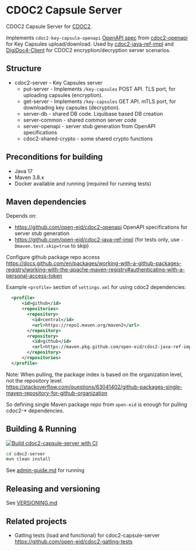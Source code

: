 # CDOC2 Capsule Server

CDOC2 Capsule Server for [CDOC2](https://open-eid.github.io/CDOC2/). 

Implements `cdoc2-key-capsule-openapi` [OpenAPI spec](https://github.com/open-eid/cdoc2-openapi/blob/master/cdoc2-key-capsules-openapi.yaml) from [cdoc2-openapi](https://github.com/open-eid/cdoc2-openapi/)
for Key Capsules upload/download. Used by [cdoc2-java-ref-impl](https://github.com/open-eid/cdoc2-java-ref-impl) 
and [DigiDoc4-Client](https://github.com/open-eid/DigiDoc4-Client) for CDOC2 encryption/decryption server scenarios.

## Structure

* cdoc2-server  - Key Capsules server
  - put-server          - Implements `/key-capsules` POST API. TLS port, for uploading capsules (encryption).
  - get-server          - Implements `/key-capsules` GET API. mTLS port, for downloading key capsules (decryption).  
  - server-db           - shared DB code. Liquibase based DB creation
  - server-common       - shared common server code
  - server-openapi      - server stub generation from OpenAPI specifications
  - cdoc2-shared-crypto - some shared crypto functions

## Preconditions for building
* Java 17
* Maven 3.8.x
* Docker available and running (required for running tests)

## Maven dependencies

Depends on:
* https://github.com/open-eid/cdoc2-openapi OpenAPI specifications for server stub generation
* https://github.com/open-eid/cdoc2-java-ref-impl (for tests only, use `-Dmaven.test.skip=true` to skip)

Configure github package repo access
https://docs.github.com/en/packages/working-with-a-github-packages-registry/working-with-the-apache-maven-registry#authenticating-with-a-personal-access-token

Example `<profile>` section of `settings.xml` for using cdoc2 dependencies:
```xml
  <profile>
      <id>github</id>
      <repositories>
        <repository>
          <id>central</id>
          <url>https://repo1.maven.org/maven2</url>
        </repository>
        <repository>
          <id>github</id>
          <url>https://maven.pkg.github.com/open-eid/cdoc2-java-ref-impl</url>
        </repository>
      </repositories>
  </profile>
```

Note: When pulling, the package index is based on the organization level, not the repository level.
https://stackoverflow.com/questions/63041402/github-packages-single-maven-repository-for-github-organization

So defining single Maven package repo from `open-eid` is enough for pulling cdoc2-* dependencies.

## Building & Running

[![Build cdoc2-capsule-server with CI](https://github.com/open-eid/cdoc2-capsule-server/actions/workflows/maven.yml/badge.svg)](https://github.com/open-eid/cdoc2-capsule-server/actions/workflows/maven.yml)

```bash
cd cdoc2-server
mvn clean install
```

See [admin-guide.md](cdoc2-server/admin-guide.md) for running

## Releasing and versioning

See [VERSIONING.md](https://github.com/open-eid/cdoc2-java-ref-impl/blob/master/VERSIONING.md)

## Related projects

* Gatling tests (load and functional) for cdoc2-capsule-server https://github.com/open-eid/cdoc2-gatling-tests 

